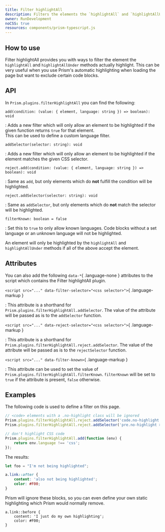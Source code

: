 ```yaml
---
title: Filter highlightAll
description: Filters the elements the `highlightAll` and `highlightAllUnder` methods actually highlight.
owner: RunDevelopment
noCSS: true
resources: components/prism-typescript.js
---
```


<style>
	dt { font-size: 100%; }
</style>

<section class="language-typescript">

# How to use

Filter highlightAll provides you with ways to filter the element the `highlightAll` and `highlightAllUnder` methods actually highlight. This can be very useful when you use Prism's automatic highlighting when loading the page but want to exclude certain code blocks.

</section>

<section class="language-typescript">

# API

In `Prism.plugins.filterHighlightAll` you can find the following:

`add(condition: (value: { element, language: string }) => boolean): void`

: Adds a new filter which will only allow an element to be highlighted if the given function returns `true` for that element.  
This can be used to define a custom language filter.

`addSelector(selector: string): void`

: Adds a new filter which will only allow an element to be highlighted if the element matches the given CSS selector.

`reject.add(condition: (value: { element, language: string }) => boolean): void`

: Same as `add`, but only elements which do **not** fulfill the condition will be highlighted.

`reject.addSelector(selector: string): void`

: Same as `addSelector`, but only elements which do **not** match the selector will be highlighted.

`filterKnown: boolean = false`

: Set this to `true` to only allow known languages. Code blocks without a set language or an unknown language will not be highlighted.

An element will only be highlighted by the `highlightAll` and `highlightAllUnder` methods if all of the above accept the element.

## Attributes

You can also add the following `data-*`{ .language-none } attributes to the script which contains the Filter highlightAll plugin.

`<script src="..." data-filter-selector="<css selector>">`{ .language-markup }

: This attribute is a shorthand for `Prism.plugins.filterHighlightAll.addSelector`. The value of the attribute will be passed as is to the `addSelector` function.

`<script src="..." data-reject-selector="<css selector>">`{ .language-markup }

: This attribute is a shorthand for `Prism.plugins.filterHighlightAll.reject.addSelector`. The value of the attribute will be passed as is to the `rejectSelector` function.

`<script src="..." data-filter-known>`{ .language-markup }

: This attribute can be used to set the value of `Prism.plugins.filterHighlightAll.filterKnown`. `filterKnown` will be set to `true` if the attribute is present, `false` otherwise.

</section>

<section>

# Examples

The following code is used to define a filter on this page.

```js
// <code> elements with a .no-highlight class will be ignored
Prism.plugins.filterHighlightAll.reject.addSelector('code.no-highlight');
Prism.plugins.filterHighlightAll.reject.addSelector('pre.no-highlight > code');

// don't highlight CSS code
Prism.plugins.filterHighlightAll.add(function (env) {
	return env.language !== 'css';
});
```

The results:

```js { .language-javascript .no-highlight }
let foo = "I'm not being highlighted";
```

```css { .language-css }
a.link::after {
	content: 'also not being highlighted';
	color: #F00;
}
```

Prism will ignore these blocks, so you can even define your own static highlighting which Prism would normally remove.

<pre class="language-css"><code class="language-css">a.link::before {
	cont<span class="token selector">ent: 'I just do my o</span>wn highlighting';
	color: <span class="token constant">#F00</span>;
}</code></pre>

</section>

<script defer>
	// elements with a .no-highlight class will be ignored
	Prism.plugins.filterHighlightAll.reject.addSelector('code.no-highlight');
	Prism.plugins.filterHighlightAll.reject.addSelector('pre.no-highlight > code');

	// don't highlight CSS code
	Prism.plugins.filterHighlightAll.add(env => {
		return env.language !== 'css';
	});
</script>
